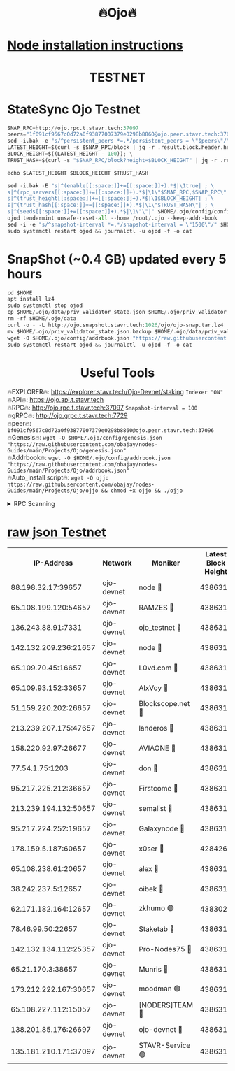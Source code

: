 <h1 align="center"> 🔥Ojo🔥</h1>

[Node installation instructions](https://github.com/obajay/nodes-Guides/tree/main/Projects/Ojo)
=

<h1 align="center"> TESTNET</h1>

# StateSync Ojo Testnet
```python
SNAP_RPC=http://ojo.rpc.t.stavr.tech:37097
peers="1f091cf9567c0d72a0f93877007379e0298b8860@ojo.peer.stavr.tech:37096"
sed -i.bak -e "s/^persistent_peers *=.*/persistent_peers = \"$peers\"/" $HOME/.ojo/config/config.toml
LATEST_HEIGHT=$(curl -s $SNAP_RPC/block | jq -r .result.block.header.height); \
BLOCK_HEIGHT=$((LATEST_HEIGHT - 100)); \
TRUST_HASH=$(curl -s "$SNAP_RPC/block?height=$BLOCK_HEIGHT" | jq -r .result.block_id.hash)

echo $LATEST_HEIGHT $BLOCK_HEIGHT $TRUST_HASH

sed -i.bak -E "s|^(enable[[:space:]]+=[[:space:]]+).*$|\1true| ; \
s|^(rpc_servers[[:space:]]+=[[:space:]]+).*$|\1\"$SNAP_RPC,$SNAP_RPC\"| ; \
s|^(trust_height[[:space:]]+=[[:space:]]+).*$|\1$BLOCK_HEIGHT| ; \
s|^(trust_hash[[:space:]]+=[[:space:]]+).*$|\1\"$TRUST_HASH\"| ; \
s|^(seeds[[:space:]]+=[[:space:]]+).*$|\1\"\"|" $HOME/.ojo/config/config.toml
ojod tendermint unsafe-reset-all --home /root/.ojo --keep-addr-book
sed -i -e "s/^snapshot-interval *=.*/snapshot-interval = \"1500\"/" $HOME/.ojo/config/app.toml
sudo systemctl restart ojod && journalctl -u ojod -f -o cat
```
# SnapShot (~0.4 GB) updated every 5 hours
```python
cd $HOME
apt install lz4
sudo systemctl stop ojod
cp $HOME/.ojo/data/priv_validator_state.json $HOME/.ojo/priv_validator_state.json.backup
rm -rf $HOME/.ojo/data
curl -o - -L http://ojo.snapshot.stavr.tech:1026/ojo/ojo-snap.tar.lz4 | lz4 -c -d - | tar -x -C $HOME/.ojo --strip-components 2
mv $HOME/.ojo/priv_validator_state.json.backup $HOME/.ojo/data/priv_validator_state.json
wget -O $HOME/.ojo/config/addrbook.json "https://raw.githubusercontent.com/obajay/nodes-Guides/main/Projects/Ojo/addrbook.json"
sudo systemctl restart ojod && journalctl -u ojod -f -o cat
```
 <h1 align="center"> Useful Tools</h1>

🔥EXPLORER🔥:        https://explorer.stavr.tech/Ojo-Devnet/staking        `Indexer "ON"` \
🔥API🔥:                     https://ojo.api.t.stavr.tech \
🔥RPC🔥:                    http://ojo.rpc.t.stavr.tech:37097              `Snapshot-interval = 100` \
🔥gRPC🔥:                  http://ojo.grpc.t.stavr.tech:7729 \
🔥peer🔥:                   `1f091cf9567c0d72a0f93877007379e0298b8860@ojo.peer.stavr.tech:37096` \
🔥Genesis🔥:    ```wget -O $HOME/.ojo/config/genesis.json "https://raw.githubusercontent.com/obajay/nodes-Guides/main/Projects/Ojo/genesis.json"``` \
🔥Addrbook🔥:    ```wget -O $HOME/.ojo/config/addrbook.json "https://raw.githubusercontent.com/obajay/nodes-Guides/main/Projects/Ojo/addrbook.json"``` \
🔥Auto_install script🔥: ```wget -O ojjo https://raw.githubusercontent.com/obajay/nodes-Guides/main/Projects/Ojo/ojjo && chmod +x ojjo && ./ojjo```


<details>
<summary>RPC Scanning</summary>

<h2 align="center"> We scan nodes in real time every 4 hours. And we provide the final result of RPC endpoints.
We cannot influence the operation of these nodes in any way. </h2>


```python
If Voting Power is higher than 0 --> then the Node is a validator of the network and may be subject to attack and be a potential threat to the chain.
```
```python
We marked such validators with a red symbol
```

</details>

[raw json Testnet](https://rpc-check.ojot.stavr.tech/ojot/rpc-ojot-result.json)
=


<table><tr><th>IP-Address</th><th>Network</th><th>Moniker</th><th>Latest Block Height</th><th>Earliest Block Height</th><th>Catching Up</th><th>Tx Index</th><th>Voting Power</th><th>Scan Time</th></tr><tr><td>88.198.32.17:39657</td><td>ojo-devnet</td><td>node 🔴</td><td>4386318</td><td>300001</td><td>False</td><td>on</td><td>65654</td><td>2023-12-07T23:23:46.964658107UTC</td></tr><tr><td>65.108.199.120:54657</td><td>ojo-devnet</td><td>RAMZES 🔴</td><td>4386314</td><td>306156</td><td>False</td><td>on</td><td>15420</td><td>2023-12-07T23:23:20.347066689UTC</td></tr><tr><td>136.243.88.91:7331</td><td>ojo-devnet</td><td>ojo_testnet 🔴</td><td>4386315</td><td>308845</td><td>False</td><td>on</td><td>1000</td><td>2023-12-07T23:23:27.092735463UTC</td></tr><tr><td>142.132.209.236:21657</td><td>ojo-devnet</td><td>node 🔴</td><td>4386318</td><td>350001</td><td>False</td><td>on</td><td>1999</td><td>2023-12-07T23:23:45.881959464UTC</td></tr><tr><td>65.109.70.45:16657</td><td>ojo-devnet</td><td>L0vd.com 🔴</td><td>4386319</td><td>695918</td><td>False</td><td>off</td><td>998</td><td>2023-12-07T23:23:52.855740031UTC</td></tr><tr><td>65.109.93.152:33657</td><td>ojo-devnet</td><td>AlxVoy 🔴</td><td>4386318</td><td>2319801</td><td>False</td><td>on</td><td>4536782</td><td>2023-12-07T23:23:45.575054167UTC</td></tr><tr><td>51.159.220.202:26657</td><td>ojo-devnet</td><td>Blockscope.net 🔴</td><td>4386314</td><td>2658001</td><td>False</td><td>on</td><td>981</td><td>2023-12-07T23:23:19.678753717UTC</td></tr><tr><td>213.239.207.175:47657</td><td>ojo-devnet</td><td>landeros 🔴</td><td>4386317</td><td>2714001</td><td>False</td><td>off</td><td>11083</td><td>2023-12-07T23:23:40.786537209UTC</td></tr><tr><td>158.220.92.97:26677</td><td>ojo-devnet</td><td>AVIAONE 🔴</td><td>4386317</td><td>2754001</td><td>False</td><td>on</td><td>13867</td><td>2023-12-07T23:23:40.495307796UTC</td></tr><tr><td>77.54.1.75:1203</td><td>ojo-devnet</td><td>don 🔴</td><td>4386318</td><td>2906401</td><td>False</td><td>on</td><td>10</td><td>2023-12-07T23:23:46.743420689UTC</td></tr><tr><td>95.217.225.212:36657</td><td>ojo-devnet</td><td>Firstcome 🔴</td><td>4386315</td><td>2985946</td><td>False</td><td>on</td><td>13566</td><td>2023-12-07T23:23:26.830558373UTC</td></tr><tr><td>213.239.194.132:50657</td><td>ojo-devnet</td><td>semalist 🔴</td><td>4386314</td><td>3223522</td><td>False</td><td>on</td><td>19037</td><td>2023-12-07T23:23:20.591410975UTC</td></tr><tr><td>95.217.224.252:19657</td><td>ojo-devnet</td><td>Galaxynode 🔴</td><td>4386319</td><td>3685492</td><td>False</td><td>on</td><td>11888</td><td>2023-12-07T23:23:49.681172335UTC</td></tr><tr><td>178.159.5.187:60657</td><td>ojo-devnet</td><td>x0ser 🔴</td><td>4284267</td><td>3940946</td><td>False</td><td>off</td><td>9764</td><td>2023-12-07T23:23:27.419843234UTC</td></tr><tr><td>65.108.238.61:20657</td><td>ojo-devnet</td><td>alex 🔴</td><td>4386314</td><td>4158001</td><td>False</td><td>on</td><td>11359</td><td>2023-12-07T23:23:20.000127120UTC</td></tr><tr><td>38.242.237.5:12657</td><td>ojo-devnet</td><td>oibek 🔴</td><td>4386314</td><td>4196001</td><td>False</td><td>off</td><td>1008</td><td>2023-12-07T23:23:20.965241245UTC</td></tr><tr><td>62.171.182.164:12657</td><td>ojo-devnet</td><td>zkhumo 🟢</td><td>4383028</td><td>4196001</td><td>False</td><td>off</td><td>0</td><td>2023-12-07T23:23:46.255202742UTC</td></tr><tr><td>78.46.99.50:22657</td><td>ojo-devnet</td><td>Staketab 🔴</td><td>4386319</td><td>4254801</td><td>False</td><td>on</td><td>1276</td><td>2023-12-07T23:23:53.154431644UTC</td></tr><tr><td>142.132.134.112:25357</td><td>ojo-devnet</td><td>Pro-Nodes75 🔴</td><td>4386314</td><td>4286314</td><td>False</td><td>on</td><td>24651</td><td>2023-12-07T23:23:23.923210325UTC</td></tr><tr><td>65.21.170.3:38657</td><td>ojo-devnet</td><td>Munris 🔴</td><td>4386315</td><td>4286315</td><td>False</td><td>off</td><td>20123</td><td>2023-12-07T23:23:26.433782657UTC</td></tr><tr><td>173.212.222.167:30657</td><td>ojo-devnet</td><td>moodman 🟢</td><td>4386317</td><td>4286317</td><td>False</td><td>off</td><td>0</td><td>2023-12-07T23:23:38.034150772UTC</td></tr><tr><td>65.108.227.112:15057</td><td>ojo-devnet</td><td>[NODERS]TEAM 🔴</td><td>4386319</td><td>4286319</td><td>False</td><td>off</td><td>9999</td><td>2023-12-07T23:23:50.054602044UTC</td></tr><tr><td>138.201.85.176:26697</td><td>ojo-devnet</td><td>ojo-devnet 🔴</td><td>4386319</td><td>4286319</td><td>False</td><td>on</td><td>1000024000</td><td>2023-12-07T23:23:52.415397641UTC</td></tr><tr><td>135.181.210.171:37097</td><td>ojo-devnet</td><td>STAVR-Service 🟢</td><td>4386313</td><td>4383001</td><td>False</td><td>on</td><td>0</td><td>2023-12-07T23:23:21.647534277UTC</td></tr></table>